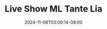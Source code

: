 --- 
title: "Live Show ML Tante Lia"
description: "nonton  video bokep Live Show ML Tante Lia gratis durasi panjang terbaru"
date: 2024-11-08T03:09:14-08:00
file_code: "rmyfp0fpy47m"
draft: false
cover: "plqrf933441jkyug.jpg"
tags: ["Live", "Show", "Tante", "Lia", "bokep-indo", "bokep-viral", "bokep-ig"]
length: 1855
fld_id: "1483065"
foldername: "A prank"
categories: ["A prank"]
views: 0
---